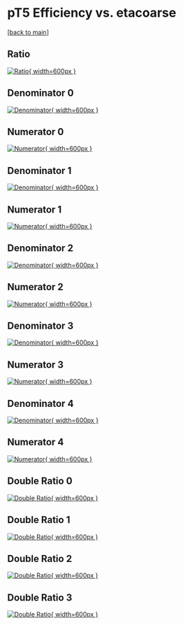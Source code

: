 # pT5 Efficiency vs. etacoarse

[[back to main](./)]



## Ratio

[![Ratio](../mtv/var/pT5_vtr_11_1_eff_etacoarse.png){ width=600px }](../mtv/var/pT5_vtr_11_1_eff_etacoarse.pdf)

## Denominator 0

[![Denominator](../mtv/den/pT5_vtr_11_1_eff_etacoarse_den0.png){ width=600px }](../mtv/den/pT5_vtr_11_1_eff_etacoarse_den0.pdf)

## Numerator 0

[![Numerator](../mtv/num/pT5_vtr_11_1_eff_etacoarse_num0.png){ width=600px }](../mtv/num/pT5_vtr_11_1_eff_etacoarse_num0.pdf)

## Denominator 1

[![Denominator](../mtv/den/pT5_vtr_11_1_eff_etacoarse_den1.png){ width=600px }](../mtv/den/pT5_vtr_11_1_eff_etacoarse_den1.pdf)

## Numerator 1

[![Numerator](../mtv/num/pT5_vtr_11_1_eff_etacoarse_num1.png){ width=600px }](../mtv/num/pT5_vtr_11_1_eff_etacoarse_num1.pdf)

## Denominator 2

[![Denominator](../mtv/den/pT5_vtr_11_1_eff_etacoarse_den2.png){ width=600px }](../mtv/den/pT5_vtr_11_1_eff_etacoarse_den2.pdf)

## Numerator 2

[![Numerator](../mtv/num/pT5_vtr_11_1_eff_etacoarse_num2.png){ width=600px }](../mtv/num/pT5_vtr_11_1_eff_etacoarse_num2.pdf)

## Denominator 3

[![Denominator](../mtv/den/pT5_vtr_11_1_eff_etacoarse_den3.png){ width=600px }](../mtv/den/pT5_vtr_11_1_eff_etacoarse_den3.pdf)

## Numerator 3

[![Numerator](../mtv/num/pT5_vtr_11_1_eff_etacoarse_num3.png){ width=600px }](../mtv/num/pT5_vtr_11_1_eff_etacoarse_num3.pdf)

## Denominator 4

[![Denominator](../mtv/den/pT5_vtr_11_1_eff_etacoarse_den4.png){ width=600px }](../mtv/den/pT5_vtr_11_1_eff_etacoarse_den4.pdf)

## Numerator 4

[![Numerator](../mtv/num/pT5_vtr_11_1_eff_etacoarse_num4.png){ width=600px }](../mtv/num/pT5_vtr_11_1_eff_etacoarse_num4.pdf)

## Double Ratio 0

[![Double Ratio](../mtv/ratio/pT5_vtr_11_1_eff_etacoarse_ratio0.png){ width=600px }](../mtv/ratio/pT5_vtr_11_1_eff_etacoarse_ratio0.pdf)

## Double Ratio 1

[![Double Ratio](../mtv/ratio/pT5_vtr_11_1_eff_etacoarse_ratio1.png){ width=600px }](../mtv/ratio/pT5_vtr_11_1_eff_etacoarse_ratio1.pdf)

## Double Ratio 2

[![Double Ratio](../mtv/ratio/pT5_vtr_11_1_eff_etacoarse_ratio2.png){ width=600px }](../mtv/ratio/pT5_vtr_11_1_eff_etacoarse_ratio2.pdf)

## Double Ratio 3

[![Double Ratio](../mtv/ratio/pT5_vtr_11_1_eff_etacoarse_ratio3.png){ width=600px }](../mtv/ratio/pT5_vtr_11_1_eff_etacoarse_ratio3.pdf)

